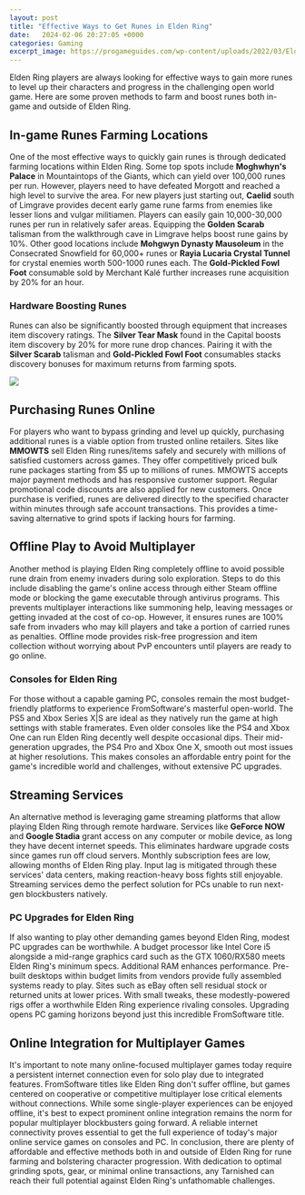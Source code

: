 ```yaml
---
layout: post
title: "Effective Ways to Get Runes in Elden Ring"
date:   2024-02-06 20:27:05 +0000
categories: Gaming
excerpt_image: https://progameguides.com/wp-content/uploads/2022/03/Elden-Ring-Restore-Great-Rune.jpg
---
```


Elden Ring players are always looking for effective ways to gain more runes to level up their characters and progress in the challenging open world game. Here are some proven methods to farm and boost runes both in-game and outside of Elden Ring.
## In-game Runes Farming Locations 
One of the most effective ways to quickly gain runes is through dedicated farming locations within Elden Ring. Some top spots include **Moghwhyn's Palace** in Mountaintops of the Giants, which can yield over 100,000 runes per run. However, players need to have defeated Morgott and reached a high level to survive the area. 
For new players just starting out, **Caelid** south of Limgrave provides decent early game rune farms from enemies like lesser lions and vulgar militiamen. Players can easily gain 10,000-30,000 runes per run in relatively safer areas. Equipping the **Golden Scarab** talisman from the walkthrough cave in Limgrave helps boost rune gains by 10%. 
Other good locations include **Mohgwyn Dynasty Mausoleum** in the Consecrated Snowfield for 60,000+ runes or **Rayia Lucaria Crystal Tunnel** for crystal enemies worth 500-1000 runes each. The **Gold-Pickled Fowl Foot** consumable sold by Merchant Kalé further increases rune acquisition by 20% for an hour.
### Hardware Boosting Runes
Runes can also be significantly boosted through equipment that increases item discovery ratings. The **Silver Tear Mask** found in the Capital boosts item discovery by 20% for more rune drop chances. Pairing it with the **Silver Scarab** talisman and **Gold-Pickled Fowl Foot** consumables stacks discovery bonuses for maximum returns from farming spots.

![](https://progameguides.com/wp-content/uploads/2022/03/Elden-Ring-Restore-Great-Rune.jpg)
## Purchasing Runes Online
For players who want to bypass grinding and level up quickly, purchasing additional runes is a viable option from trusted online retailers. Sites like **MMOWTS** sell Elden Ring runes/items safely and securely with millions of satisfied customers across games. They offer competitively priced bulk rune packages starting from $5 up to millions of runes. 
MMOWTS accepts major payment methods and has responsive customer support. Regular promotional code discounts are also applied for new customers. Once purchase is verified, runes are delivered directly to the specified character within minutes through safe account transactions. This provides a time-saving alternative to grind spots if lacking hours for farming.
## Offline Play to Avoid Multiplayer
Another method is playing Elden Ring completely offline to avoid possible rune drain from enemy invaders during solo exploration. Steps to do this include disabling the game's online access through either Steam offline mode or blocking the game executable through antivirus programs.
This prevents multiplayer interactions like summoning help, leaving messages or getting invaded at the cost of co-op. However, it ensures runes are 100% safe from invaders who may kill players and take a portion of carried runes as penalties. Offline mode provides risk-free progression and item collection without worrying about PvP encounters until players are ready to go online.
### Consoles for Elden Ring
For those without a capable gaming PC, consoles remain the most budget-friendly platforms to experience FromSoftware's masterful open-world. The PS5 and Xbox Series X|S are ideal as they natively run the game at high settings with stable framerates. 
Even older consoles like the PS4 and Xbox One can run Elden Ring decently well despite occasional dips. Their mid-generation upgrades, the PS4 Pro and Xbox One X, smooth out most issues at higher resolutions. This makes consoles an affordable entry point for the game's incredible world and challenges, without extensive PC upgrades.
## Streaming Services 
An alternative method is leveraging game streaming platforms that allow playing Elden Ring through remote hardware. Services like **GeForce NOW** and **Google Stadia** grant access on any computer or mobile device, as long they have decent internet speeds. 
This eliminates hardware upgrade costs since games run off cloud servers. Monthly subscription fees are low, allowing months of Elden Ring play. Input lag is mitigated through these services' data centers, making reaction-heavy boss fights still enjoyable. Streaming services demo the perfect solution for PCs unable to run next-gen blockbusters natively.
### PC Upgrades for Elden Ring
If also wanting to play other demanding games beyond Elden Ring, modest PC upgrades can be worthwhile. A budget processor like Intel Core i5 alongside a mid-range graphics card such as the GTX 1060/RX580 meets Elden Ring's minimum specs. Additional RAM enhances performance.
Pre-built desktops within budget limits from vendors provide fully assembled systems ready to play. Sites such as eBay often sell residual stock or returned units at lower prices. With small tweaks, these modestly-powered rigs offer a worthwhile Elden Ring experience rivaling consoles. Upgrading opens PC gaming horizons beyond just this incredible FromSoftware title.
## Online Integration for Multiplayer Games
It's important to note many online-focused multiplayer games today require a persistent internet connection even for solo play due to integrated features. FromSoftware titles like Elden Ring don't suffer offline, but games centered on cooperative or competitive multiplayer lose critical elements without connections. 
While some single-player experiences can be enjoyed offline, it's best to expect prominent online integration remains the norm for popular multiplayer blockbusters going forward. A reliable internet connectivity proves essential to get the full experience of today's major online service games on consoles and PC.
In conclusion, there are plenty of affordable and effective methods both in and outside of Elden Ring for rune farming and bolstering character progression. With dedication to optimal grinding spots, gear, or minimal online transactions, any Tarnished can reach their full potential against Elden Ring's unfathomable challenges.